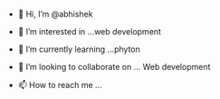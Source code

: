 - 👋 Hi, I’m @abhishek
- 👀 I’m interested in ...web development
- 🌱 I’m currently learning ...phyton
- 💞️ I’m looking to collaborate on ... Web development


- 📫 How to reach me ...

<!---
abhishek-choudh/abhishek-choudh is a ✨ special ✨ repository because its `README.md` (this file) appears on your GitHub profile.
You can click the Preview link to take a look at your changes.
--->

